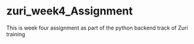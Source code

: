 # zuri_week4_Assignment
This is week four assignment as part of the python backend track of Zuri training
